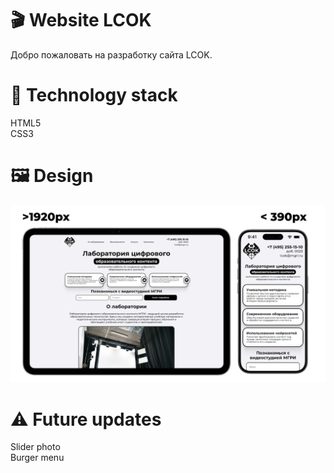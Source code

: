 # 🎬 Website LCOK

Добро пожаловать на разработку сайта LCOK. 

# 🔧 Technology stack

HTML5  
CSS3

# 🖼 Design

![GitHub Image](preview.png)

# ⚠️ Future updates

Slider photo  
Burger menu
